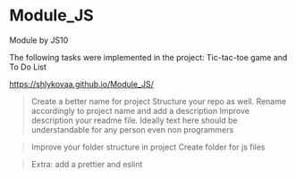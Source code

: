 # Module_JS

Module by JS10

The following tasks were implemented in the project:
Tic-tac-toe game and To Do List

https://shlykovaa.github.io/Module_JS/

> Create a better name for project
> Structure your repo as well. Rename accordingly to project name and add a description
> Improve description your readme file. Ideally text here should be understandable for any person even non programmers

> Improve your folder structure in project
> Create folder for js files

> Extra: add a prettier and eslint

